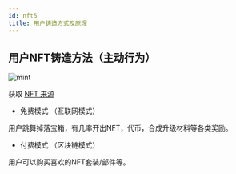 ```yaml
---
id: nft5
title: 用户铸造方式及原理
---
```


## 用户NFT铸造方法（主动行为）
![mint](https://storage.googleapis.com/wcu-73ed75f5-c5922c8c/wuchuweilai/lc-fa0e3615.png)

获取 [NFT 来源](./nft4.md)

- 免费模式 （互联网模式）

用户跳舞掉落宝箱，有几率开出NFT，代币，合成升级材料等各类奖励。

- 付费模式 （区块链模式）

用户可以购买喜欢的NFT套装/部件等。



